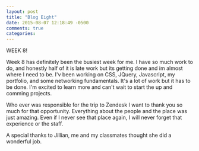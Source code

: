 ```yaml
---
layout: post
title: "Blog Eight"
date: 2015-08-07 12:18:49 -0500
comments: true
categories: 
---
```

WEEK 8!

Week 8 has definitely been the busiest week for me. I have so much work to do, and honestly half of it is late work but its getting done and im almost where I need to be. I'v been working on CSS, JQuery, Javascript, my portfolio, and some networking fundamentals. It's a lot of work but it has to be done. I'm excited to learn more and can't wait to start the up and comming projects.

Who ever was responsible for the trip to Zendesk I want to thank you so much for that opportunity. Everything about the people and the place was just amazing. Even if I never see that place again, I will never forget that experience or the staff.

A special thanks to Jillian, me and my classmates thought she did a wonderful job.